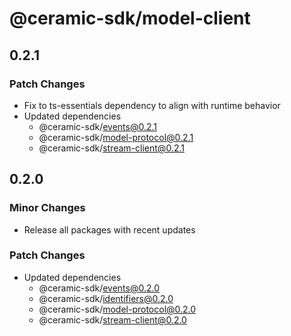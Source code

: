# @ceramic-sdk/model-client

## 0.2.1

### Patch Changes

- Fix to ts-essentials dependency to align with runtime behavior
- Updated dependencies
  - @ceramic-sdk/events@0.2.1
  - @ceramic-sdk/model-protocol@0.2.1
  - @ceramic-sdk/stream-client@0.2.1

## 0.2.0

### Minor Changes

- Release all packages with recent updates

### Patch Changes

- Updated dependencies
  - @ceramic-sdk/events@0.2.0
  - @ceramic-sdk/identifiers@0.2.0
  - @ceramic-sdk/model-protocol@0.2.0
  - @ceramic-sdk/stream-client@0.2.0
